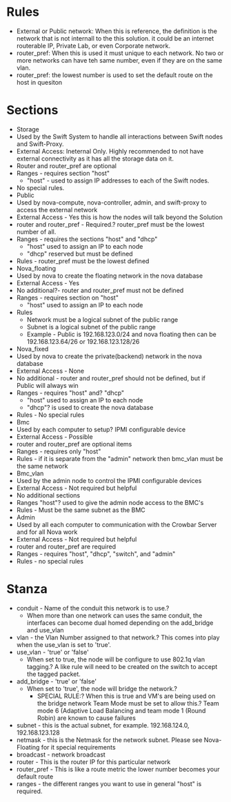 # Rules #
* External or Public network: When this is reference, the definition is the network that is not internall to the this solution.  it could be an internet routerable IP, Private Lab, or even Corporate network.
* router_pref: When this is used it must unique to each network.  No two or more networks can have teh same number, even if they are on the same vlan.
* router_pref: the lowest number is used to set the default route on the host in quesiton

# Sections #
* Storage
 * Used by the Swift System to handle all interactions between Swift nodes and Swift-Proxy.
 * External Access: Ineternal Only.  Highly recommended to not have external connectivity as it has all the storage data on it.
 * Router and  router_pref are optional
 * Ranges - requires section "host"
     * "host" - used to assign IP addresses to each of the Swift nodes.
 * No special rules.
* Public
 * Used by nova-compute, nova-controller, admin, and swift-proxy to access the external network
 * External Access - Yes this is how the nodes will talk beyond the Solution
 * router and router_pref - Required.? router_pref must be the lowest number of all.
 * Ranges - requires the sections "host" and "dhcp"
     * "host" used to assign an IP to each node
     * "dhcp" reserved but must be defined
 * Rules - router_pref must be the lowest defined
* Nova_floating
 * Used by nova to create the floating network in the nova database
 * External Access - Yes
 * No additional?- router and router_pref must not be defined
 * Ranges - requires section on "host"
     * "host" used to assign an IP to each node
 * Rules 
     * Network must be a logical subnet of the public range
     * Subnet is a logical subnet of the public range
     * Example - Public is 192.168.123.0/24 and nova floating then can be 192.168.123.64/26 or 192.168.123.128/26
* Nova_fixed
 * Used by nova to create the private(backend) network in the nova database
 * External Access - None
 * No additional - router and router_pref should not be defined, but if Public will always win
 * Ranges - requires "host" and? "dhcp"
     * "host" used to assign an IP to each node
     * "dhcp"? is used to create the nova database
 * Rules - No special rules
* Bmc
 * Used by each computer to setup? IPMI configurable device
 * External Access - Possible
 * router and router_pref are optional items 
 * Ranges - requires only "host"
 * Rules - if it is separate from the "admin" network then bmc_vlan must be the same network
* Bmc_vlan
 * Used by the admin node to control the IPMI configurable devices
 * External Access - Not required but helpful
 * No additional sections
 * Ranges "host"? used to give the admin node access to the BMC's
 * Rules - Must be the same subnet as the BMC
* Admin
 * Used by all each computer to communication with the Crowbar Server and for all Nova work
 * External Access - Not required but helpful
 * router and router_pref are required
 * Ranges - requires "host", "dhcp", "switch", and "admin"
 * Rules - no special rules

# Stanza #
 *  conduit - Name of the conduit this network is to use.? 
      *  When more than one network can uses the same conduit, the interfaces can become dual homed depending on the add_bridge and use_vlan
 * vlan - the Vlan Number assigned to that network.? This comes into play when the use_vlan is set to 'true'.
 *  use_vlan - 'true' or 'false'
     * When set to true, the node will be configure to use 802.1q vlan tagging.? A like rule will need to be created on the switch to accept the tagged packet.
 * add_bridge - 'true' or 'false'
     * When set to 'true', the node will bridge the network.? 
         *  SPECIAL RULE:? When this is true and VM's are being used on the bridge network Team Mode must be set to allow this.? Team mode 6 (Adaptive Load Balancing and team mode 1 (Round Robin) are known to cause failures
 * subnet - this is the actual subnet, for example. 192.168.124.0, 192.168.123.128
 * netmask - this is the Netmask for the network subnet. Please see Nova-Floating for it special requirements
 * broadcast - network broadcast
 * router - This is the router IP for this particular network
 * router_pref - This is like a route metric the lower number becomes your default route
 * ranges - the different ranges you want to use in general "host" is required.
